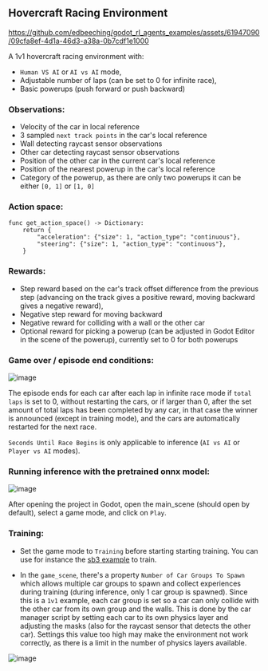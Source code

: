 ## Hovercraft Racing Environment

https://github.com/edbeeching/godot_rl_agents_examples/assets/61947090/09cfa8ef-4d1a-46d3-a38a-0b7cdf1e1000

A 1v1 hovercraft racing environment with:

- `Human VS AI` or `AI vs AI` mode,
- Adjustable number of laps (can be set to 0 for infinite race),
- Basic powerups (push forward or push backward)

### Observations:
- Velocity of the car in local reference
- 3 sampled `next track points` in the car's local reference
- Wall detecting raycast sensor observations
- Other car detecting raycast sensor observations
- Position of the other car in the current car's local reference
- Position of the nearest powerup in the car's local reference
- Category of the powerup, as there are only two powerups it can be either `[0, 1]` or `[1, 0]` 

### Action space:
```gdscript
func get_action_space() -> Dictionary:
	return {
		"acceleration": {"size": 1, "action_type": "continuous"},
		"steering": {"size": 1, "action_type": "continuous"},
	}
```

### Rewards:
- Step reward based on the car's track offset difference from the previous step (advancing on the track gives a positive reward, moving backward gives a negative reward),
- Negative step reward for moving backward
- Negative reward for colliding with a wall or the other car
- Optional reward for picking a powerup (can be adjusted in Godot Editor in the scene of the powerup), currently set to 0 for both powerups

### Game over / episode end conditions:
![image](https://github.com/edbeeching/godot_rl_agents_examples/assets/61947090/d9fdf617-0c4a-479e-8feb-cab9880345e6)

The episode ends for each car after each lap in infinite race mode if `total laps` is set to 0, without restarting the cars,
or if larger than 0, after the set amount of total laps has been completed by any car, in that case the winner is announced (except in training mode), and the cars are automatically restarted for the next race.

`Seconds Until Race Begins` is only applicable to inference (`AI vs AI` or `Player vs AI` modes).

### Running inference with the pretrained onnx model:
![image](https://github.com/edbeeching/godot_rl_agents_examples/assets/61947090/2f9dfd2b-9835-42e0-9bf5-5f45e896967b)

After opening the project in Godot, open the main_scene (should open by default), select a game mode, and click on `Play`.

### Training:

- Set the game mode to `Training` before starting starting training. You can use for instance the [sb3 example](https://github.com/edbeeching/godot_rl_agents/blob/main/examples/stable_baselines3_example.py) to train.

- In the `game_scene`, there's a property `Number of Car Groups To Spawn` which allows multiple car groups to spawn and collect experiences during training (during inference, only 1 car group is spawned). Since this is a `1v1` example, each car group is set so a car can only collide with the other car from its own group and the walls. This is done by the car manager script by setting each car to its own physics layer and adjusting the masks (also for the raycast sensor that detects the other car). Settings this value too high may make the environment not work correctly, as there is a limit in the number of physics layers available.

![image](https://github.com/edbeeching/godot_rl_agents_examples/assets/61947090/6a6f3880-50ca-4090-b5ea-a8435cf473c3)

